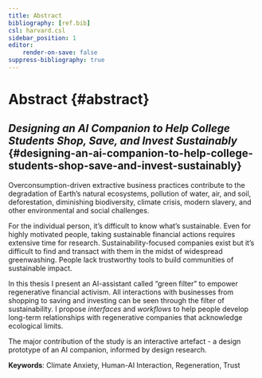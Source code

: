 ```yaml
---
title: Abstract
bibliography: [ref.bib]
csl: harvard.csl
sidebar_position: 1
editor:
    render-on-save: false
suppress-bibliography: true
---
```


# Abstract {#abstract}

## *Designing an AI Companion to Help College Students Shop, Save, and Invest Sustainably* {#designing-an-ai-companion-to-help-college-students-shop-save-and-invest-sustainably}

Overconsumption-driven extractive business practices contribute to the
degradation of Earth’s natural ecosystems, pollution of water, air, and
soil, deforestation, diminishing biodiversity, climate crisis, modern
slavery, and other environmental and social challenges.

For the individual person, it’s difficult to know what’s sustainable.
Even for highly motivated people, taking sustainable financial actions
requires extensive time for research. Sustainability-focused companies
exist but it’s difficult to find and transact with them in the midst of
widespread greenwashing. People lack trustworthy tools to build
communities of sustainable impact.

In this thesis I present an AI-assistant called “green filter” to
empower regenerative financial activism. All interactions with
businesses from shopping to saving and investing can be seen through the
filter of sustainability. I propose *interfaces* and *workflows* to help
people develop long-term relationships with regenerative companies that
acknowledge ecological limits.

The major contribution of the study is an interactive artefact - a
design prototype of an AI companion, informed by design research.

**Keywords**: Climate Anxiety, Human-AI Interaction, Regeneration, Trust

